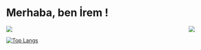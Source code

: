 

# Merhaba, ben İrem ! 
<img align='right' src="https://github-readme-stats.vercel.app/api?username=iremakalp&show_icons=true&theme=dracula">

[![](https://img.shields.io/badge/linkedin-%230077B5.svg?&style=for-the-badge&logo=linkedin&logoColor=white)](https://www.linkedin.com/in/iremakalp-1912074162)

[![Top Langs](https://github-readme-stats.vercel.app/api/top-langs/?username=iremakalp&layout=compact)](https://github.com/iremakalp/github-readme-stats)

